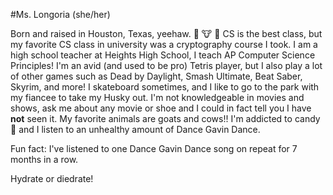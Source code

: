 #Ms. Longoria (she/her)

Born and raised in Houston, Texas, yeehaw. 🤠 🐮 🐐
CS is the best class, but my favorite CS class in university was a cryptography course I took.
I am a high school teacher at Heights High School, I teach AP Computer Science Principles!
I'm an avid (and used to be pro) Tetris player, but I also play a lot of other games such as Dead by Daylight, Smash Ultimate, Beat Saber, Skyrim, and more!
I skateboard sometimes, and I like to go to the park with my fiancee to take my Husky out.
I'm not knowledgeable in movies and shows, ask me about any movie or shoe and I could in fact tell you I have **not** seen it.
My favorite animals are goats and cows!!
I'm addicted to candy 🤤 and I listen to an unhealthy amount of Dance Gavin Dance.

Fun fact: I've listened to one Dance Gavin Dance song on repeat for 7 months in a row.

Hydrate or diedrate!
